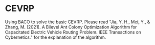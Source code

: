 # CEVRP
 
Using BACO to solve the basic CEVRP. Please read "Jia, Y. H., Mei, Y., & Zhang, M. (2021). A Bilevel Ant Colony Optimization Algorithm for Capacitated Electric Vehicle Routing Problem. IEEE Transactions on Cybernetics." for the explanation of the algorithm.
